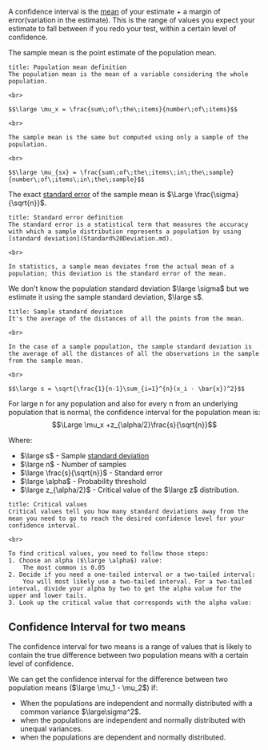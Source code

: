 A confidence interval is the [mean](Mean.md) of your estimate + a margin of error(variation in the estimate). 
This is the range of values you expect your estimate to fall between if you redo your test, within a certain level of confidence.

The sample mean is the point estimate of the population mean.

```ad-faq
title: Population mean definition
The population mean is the mean of a variable considering the whole population.

<br>

$$\large \mu_x = \frac{sum\;of\;the\;items}{number\;of\;items}$$

<br>

The sample mean is the same but computed using only a sample of the population.

<br>

$$\large \mu_{sx} = \frac{sum\;of\;the\;items\;in\;the\;sample}{number\;of\;items\;in\;the\;sample}$$
```


The exact [standard error](Standard%20Error.md) of the sample mean is $\Large \frac{\sigma}{\sqrt{n}}$.

```ad-faq
title: Standard error definition
The standard error is a statistical term that measures the accuracy with which a sample distribution represents a population by using [standard deviation](Standard%20Deviation.md). 

<br>

In statistics, a sample mean deviates from the actual mean of a population; this deviation is the standard error of the mean.
```


We don't know the population standard deviation $\large \sigma$ but we estimate it using the sample standard deviation, $\large s$.

```ad-faq
title: Sample standard deviation
It's the average of the distances of all the points from the mean.

<br>

In the case of a sample population, the sample standard deviation is the average of all the distances of all the observations in the sample from the sample mean.

<br>

$$\large s = \sqrt{\frac{1}{n-1}\sum_{i=1}^{n}(x_i - \bar{x})^2}$$
```


For large n for any population and also for every n from an underlying population that is normal, the confidence interval for the population mean is:
$$\Large \mu_x +z_{\alpha/2}\frac{s}{\sqrt{n}}$$

Where:
- $\large s$ - Sample [standard deviation](Standard%20Deviation.md)
- $\large n$ - Number of samples
- $\large \frac{s}{\sqrt{n}}$ - Standard error
- $\large \alpha$ - Probability threshold
- $\large z_{\alpha/2}$ - Critical value of the $\large z$ distribution.


```ad-faq
title: Critical values
Critical values tell you how many standard deviations away from the mean you need to go to reach the desired confidence level for your confidence interval.

<br>

To find critical values, you need to follow those steps:
1. Choose an alpha ($\large \alpha$) value:
	The most common is 0.05
2. Decide if you need a one-tailed interval or a two-tailed interval:
	You will most likely use a two-tailed interval. For a two-tailed interval, divide your alpha by two to get the alpha value for the upper and lower tails.
3. Look up the critical value that corresponds with the alpha value:
```


## Confidence Interval for two means

The confidence interval for two means is a range of values that is likely to contain the true difference between two population means with a certain level of confidence.

We can get the confidence interval for the difference between two population means ($\large \mu_1 - \mu_2$) if:
- When the populations are independent and normally distributed with a common variance $\large\sigma^2$.
- when the populations are independent and normally distributed with unequal variances.
- when the populations are dependent and normally distributed.

